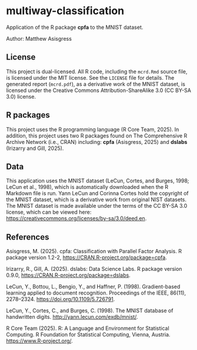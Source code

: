 # multiway-classification
Application of the R package **cpfa** to the MNIST dataset. 

Author: Matthew Asisgress

## License

This project is dual-licensed. All R code, including the `mcrd.Rmd` source file, 
is licensed under the MIT license. See the `LICENSE` file for details. The 
generated report (`mcrd.pdf`), as a derivative work of the MNIST dataset, is 
licensed under the Creative Commons Attribution-ShareAlike 3.0 (CC BY-SA 3.0) 
license.

## R packages

This project uses the R programming language (R Core Team, 2025). In addition, 
this project uses two R packages found on The Comprehensive R Archive Network 
(i.e., CRAN) including: **cpfa** (Asisgress, 2025) and **dslabs** 
(Irizarry and Gill, 2025).

## Data

This application uses the MNIST dataset (LeCun, Cortes, and Burges, 1998; LeCun 
et al., 1998), which is automatically downloaded when the R Markdown file is 
run. Yann LeCun and Corinna Cortes hold the copyright of the MNIST dataset, 
which is a derivative work from original NIST datasets. The MNIST dataset is 
made available under the terms of the CC BY-SA 3.0 license, which can be viewed 
here: <https://creativecommons.org/licenses/by-sa/3.0/deed.en>.

## References

Asisgress, M. (2025). cpfa: Classification with Parallel Factor Analysis. 
R package version 1.2-2, <https://CRAN.R-project.org/package=cpfa>.

Irizarry, R., Gill, A. (2025). dslabs: Data Science Labs.
R package version 0.9.0, <https://CRAN.R-project.org/package=dslabs>.

LeCun, Y., Bottou, L., Bengio, Y., and Haffner, P. (1998). Gradient-based 
learning applied to document recognition. Proceedings of the IEEE, 86(11), 
2278–2324. <https://doi.org/10.1109/5.726791>.

LeCun, Y., Cortes, C., and Burges, C. (1998). The MNIST database of handwritten 
digits. <http://yann.lecun.com/exdb/mnist/>.

R Core Team (2025). R: A Language and Environment for Statistical Computing. R 
Foundation for Statistical Computing, Vienna, Austria. 
<https://www.R-project.org/>.